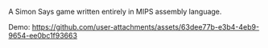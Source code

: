 A Simon Says game written entirely in MIPS assembly language.

Demo:
https://github.com/user-attachments/assets/63dee77b-e3b4-4eb9-9654-ee0bc1f93663

